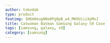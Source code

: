 ```yaml
---
author: tokodab
type: product
featimg: 1H6m0eugNNa0Pg0pB_w4_MKOUiiiXpMxJ
title: Catwoman Batman Samsung Galaxy S9 Case
tags: [samsung, galaxy, s9]
category: [samsung]
---
```


